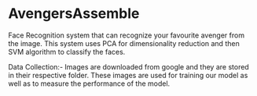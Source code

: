 # AvengersAssemble
Face Recognition system that can recognize your favourite avenger from the image.
This system uses PCA for dimensionality reduction and then SVM algorithm to classify the faces.

Data Collection:- Images are downloaded from google and they are stored in their respective folder. These images are used for training our model as well as to measure the performance of the model.
